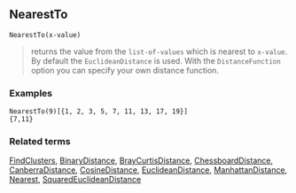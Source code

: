 ## NearestTo

```
NearestTo(x-value)  
```

> returns the value from the `list-of-values` which is nearest to `x-value`. By default the `EuclideanDistance` is used. With the `DistanceFunction` option you can specify your own distance function.

### Examples
 
```
NearestTo(9)[{1, 2, 3, 5, 7, 11, 13, 17, 19}] 
{7,11}
```



### Related terms 
[FindClusters](FindClusters.md), [BinaryDistance](BinaryDistance.md), [BrayCurtisDistance](BrayCurtisDistance.md), [ChessboardDistance](ChessboardDistance.md), [CanberraDistance](CanberraDistance.md), [CosineDistance](CosineDistance.md), [EuclideanDistance](EuclideanDistance.md), [ManhattanDistance](ManhattanDistance.md), [Nearest](Nearest.md), [SquaredEuclideanDistance](SquaredEuclideanDistance.md)
